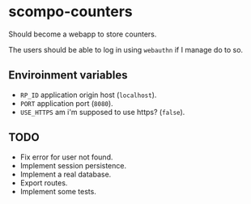 # scompo-counters

Should become a webapp to store counters.

The users should be able to log in using `webauthn` if I manage do to so.

## Enviroinment variables

- `RP_ID` application origin host (`localhost`).
- `PORT` application port (`8080`).
- `USE_HTTPS` am i'm supposed to use https? (`false`).

## TODO

- Fix error for user not found.
- Implement session persistence.
- Implement a real database.
- Export routes.
- Implement some tests.
